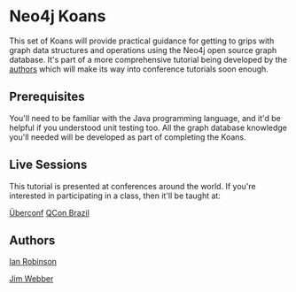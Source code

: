 Neo4j Koans
===========

This set of Koans will provide practical guidance for getting to grips with graph data structures and operations using the Neo4j open source graph database. It's part of a more comprehensive tutorial being developed by the [authors](#authors) which will make its way into conference tutorials soon enough.

Prerequisites
-------------

You'll need to be familiar with the Java programming language, and it'd be helpful if you understood unit testing too. All the graph database knowledge you'll needed will be developed as part of completing the Koans. 

Live Sessions
-------------

This tutorial is presented at conferences around the world. If you're interested in participating in a class, then it'll be taught at:

[Überconf](http://uberconf.com/conference/denver/2011/07/session?id=21730)
[QCon Brazil](http://qconsp.com/workshop)

Authors <a name="authors">
-------

[Ian Robinson](http://iansrobinson.com)

[Jim Webber](http://jimwebber.org/)


